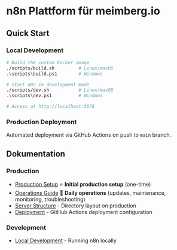 # n8n Plattform für meimberg.io

## Quick Start

### Local Development
```bash
# Build the custom Docker image
./scripts/build.sh         # Linux/macOS
.\scripts\build.ps1        # Windows

# Start n8n in development mode
./scripts/dev.sh           # Linux/macOS
.\scripts\dev.ps1          # Windows

# Access at http://localhost:5678
```

### Production Deployment
Automated deployment via GitHub Actions on push to `main` branch.

## Dokumentation

### Production
* [Production Setup](doc/production-setup.md) ⭐ **Initial production setup** (one-time)
* [Operations Guide](doc/operations.md) 🔧 **Daily operations** (updates, maintenance, monitoring, troubleshooting)
* [Server Structure](doc/server-structure.md) - Directory layout on production
* [Deployment](doc/deployment.md) - GitHub Actions deployment configuration

### Development
* [Local Development](doc/local-development.md) - Running n8n locally

